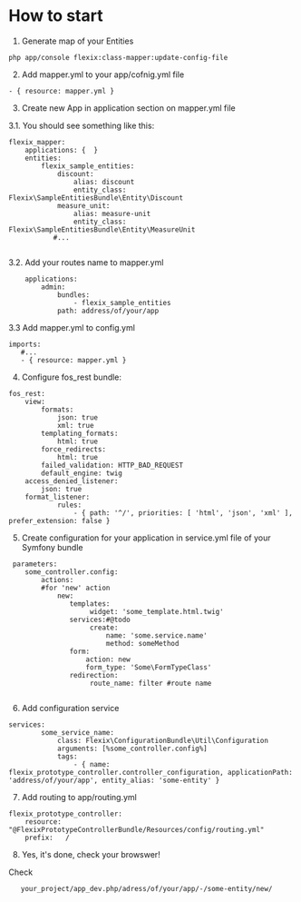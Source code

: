 # How to start
1. Generate map of your Entities
 ```
php app/console flexix:class-mapper:update-config-file
```
2. Add mapper.yml to your app/cofnig.yml file 
 ```
 - { resource: mapper.yml }
```
3. Create new App in application section on mapper.yml file

 3.1. You should see something like this:
```
flexix_mapper:
    applications: {  }
    entities:
        flexix_sample_entities:
            discount:
                alias: discount
                entity_class: Flexix\SampleEntitiesBundle\Entity\Discount
            measure_unit:
                alias: measure-unit
                entity_class: Flexix\SampleEntitiesBundle\Entity\MeasureUnit
           #...
            
```

 3.2. Add your routes name to mapper.yml
```
    applications:
        admin:
            bundles:
                - flexix_sample_entities
            path: address/of/your/app 
```

3.3 Add mapper.yml to config.yml
```
imports:
   #...
   - { resource: mapper.yml }
```
4. Configure fos_rest bundle:
```
fos_rest: 
    view:
        formats:
            json: true
            xml: true
        templating_formats:
            html: true
        force_redirects:
            html: true
        failed_validation: HTTP_BAD_REQUEST
        default_engine: twig
    access_denied_listener:
        json: true    
    format_listener:
            rules:
                - { path: '^/', priorities: [ 'html', 'json', 'xml' ], prefer_extension: false }  

```


5. Create configuration for your application in service.yml file of your Symfony bundle

````
 parameters:    
    some_controller.config: 
        actions: 
        #for 'new' action
            new:
               templates:
                    widget: 'some_template.html.twig'
               services:#@todo
                    create:
                        name: 'some.service.name'
                        method: someMethod
               form: 
                   action: new 
                   form_type: 'Some\FormTypeClass'
               redirection: 
                    route_name: filter #route name
     
````

6. Add configuration service

```
services:
        some_service_name:
            class: Flexix\ConfigurationBundle\Util\Configuration
            arguments: [%some_controller.config%]
            tags:
                - { name: flexix_prototype_controller.controller_configuration, applicationPath: 'address/of/your/app', entity_alias: 'some-entity' }       

```
7. Add routing to app/routing.yml
```
flexix_prototype_controller:
    resource: "@FlexixPrototypeControllerBundle/Resources/config/routing.yml"
    prefix:   /
```
8. Yes, it's done, check your browswer!

Check 
```
   your_project/app_dev.php/adress/of/your/app/-/some-entity/new/
```

